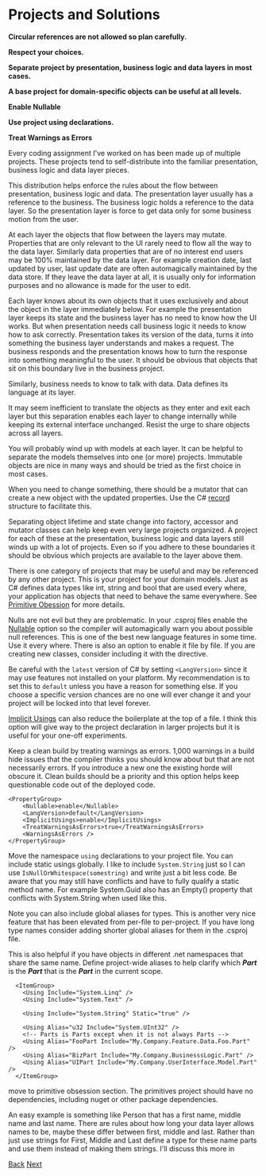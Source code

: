 # Projects and Solutions

**Circular references are not allowed so plan carefully.**

**Respect your choices.**

**Separate project by presentation, business logic and data layers in most cases.**

**A base project for domain-specific objects can be useful at all levels.**

**Enable Nullable**

**Use project using declarations.**

**Treat Warnings as Errors**

Every coding assignment I've worked on has been made up of multiple projects.  These projects tend to self-distribute into the familiar presentation, business logic and data layer pieces.

This distribution helps enforce the rules about the flow between presentation, business logic and data.  The presentation layer usually has a reference to the business.  The business logic holds a reference to the data layer.  So the presentation layer is force to get data only for some business motion from the user.

At each layer the objects that flow between the layers may mutate.  Properties that are only relevant to the UI rarely need to flow all the way to the data layer.  Similarly data properties that are of no  interest end users may be 100% maintained by the data layer.  For example creation date, last updated by user, last update date are often automagically maintained by the data store.  If they leave the data layer at all, it is usually only for information purposes and no allowance is made for the user to edit.

Each layer knows about its own objects that it uses exclusively and about the object in the layer immediately below.  For example the presentation layer keeps its state and the business layer has no need to know how the UI works.  But when presentation needs call business logic it needs to know how to ask correctly.  Presentation takes its version of the data, turns it into something the business layer understands and makes a request.  The business responds and the presentation knows how to turn the response into something meaningful to the user.  It should be obvious that objects that sit on this boundary live in the business project.

Similarly, business needs to know to talk with data.  Data defines its language at its layer.

It may seem inefficient to translate the objects as they enter and exit each layer but this separation enables each layer to change internally while keeping its external interface unchanged.  Resist the urge to share objects across all layers.

You will probably wind up with models at each layer.  It can be helpful to separate the models themselves into one (or more) projects.  Immutable objects are nice in many ways and should be tried as the first choice in most cases.

When you need to change something, there should be a mutator that can create a new object with the updated properties.  Use the C# [record](https://learn.microsoft.com/en-us/dotnet/csharp/whats-new/tutorials/records) structure to facilitate this.

Separating object lifetime and state change into factory, accessor and mutator classes can help keep even very large projects organized.  A project for each of these at the presentation, business logic and data layers still winds up with a lot of projects.  Even so if you adhere to these boundaries it should be obvious which projects are available to the layer above them.

There is one category of projects that may be useful and may be referenced by any other project.  This is your project for your domain models.  Just as C# defines data types like int, string and bool that are used every where, your application has objects that need to behave the same everywhere.  See [Primitive Obession](./primitive_obession.md) for more details.

Nulls are not evil but they are problematic.  In your .csproj files enable the [Nullable](https://docs.microsoft.com/en-us/dotnet/csharp/tutorials/nullable-reference-types) option so the compiler will automagically warn you about possible null references.  This is one of the best new language features in some time.  Use it every where.  There is also an option to enable it file by file.  If you are creating new classes, consider including it with the directive.

Be careful with the `latest` version of C# by setting `<LangVersion>` since it may use features not installed on your platform.  My recommendation is to set this to `default` unless you have a reason for something else.  If you choose a specific version chances are no one will ever change it and your project will be locked into that level forever.

[Implicit Usings](https://learn.microsoft.com/en-us/dotnet/core/tutorials/top-level-templates) can also reduce the boilerplate at the top of a file.  I think this option will give way to the project declaration in larger projects but it is useful for your one-off experiments.

Keep a clean build by treating warnings as errors.  1,000 warnings in a build hide issues that the compiler thinks you should know about but that are not necessarily errors.  If you introduce a new one the existing horde will obscure it.  Clean builds should be a priority and this option helps keep questionable code out of the deployed code.

```
<PropertyGroup>
    <Nullable>enable</Nullable>
    <LangVersion>default</LangVersion>
    <ImplicitUsings>enable</ImplicitUsings>
    <TreatWarningsAsErrors>true</TreatWarningsAsErrors>
    <WarningsAsErrors />
</PropertyGroup>
```

Move the namespace `using` declarations to your project file.  You can include static usings globally.  I like to include `System.String` just so I can use `IsNullOrWhitespace(somestring)` and write just a bit less code. Be aware that you may still have conflicts and have to fully qualify a static method name.  For example System.Guid also has an Empty() property that conflicts with System.String when used like this.

Note you can also include global aliases for types.  This is another very nice feature that has been elevated from per-file to per-project.  If you have long type names consider adding shorter global aliases for them in the .csproj file.

This is also helpful if you have objects in different .net namespaces that share the same name.  Define project-wide aliases to help clarify which ***Part*** is the ***Part*** that is the ***Part*** in the current scope.
```
  <ItemGroup>
    <Using Include="System.Linq" />
    <Using Include="System.Text" />

    <Using Include="System.String" Static="true" />

    <Using Alias="u32 Include="System.UInt32" />
    <!-- Parts is Parts except when it is not always Parts -->
    <Using Alias="FooPart Include="My.Company.Feature.Data.Foo.Part" />
    <Using Alias="BizPart Include="My.Company.BusinesssLogic.Part" />
    <Using Alias="UIPart Include="My.Company.UserInterface.Model.Part" />
  </ItemGroup>
```

move to primitive obsession section.
The primitives project should have no dependencies, including nuget or other package dependencies.

An easy example is something like Person that has a first name, middle name and last name.  There are rules about how long your data layer allows names to be, maybe these differ between first, middle and last.  Rather than just use strings for First, Middle and Last define a type for these name parts and use them instead of making them strings.  I'll discuss this more in 

[Back](./build_and_deploy.md)  [Next](./coding_style.md)